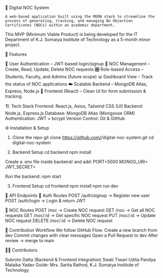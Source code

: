 🚀 Digital NOC System

    A web-based application built using the MERN stack to streamline the process of generating, tracking, and managing No Objection Certificates (NOCs) within an academic department.

This MVP (Minimum Viable Product) is being developed for the IT Department of K.J. Somaiya Institute of Technology as a 5-month minor project.

📌 Features

🔐 User Authentication – JWT-based login/signup
📝 NOC Management – Create, Read, Update, Delete NOC requests
🎛️ Role-based Access – Students, Faculty, and Admins (future scope)
📊 Dashboard View – Track the status of NOC applications
☁️ Scalable Backend – MongoDB Atlas, Express, Node.js
🎨 Frontend (React) – Clean UI for form submission & tracking

🏗️ Tech Stack
Frontend: React.js, Axios, Tailwind CSS (UI)
Backend: Node.js, Express.js
Database: MongoDB Atlas (Mongoose ORM)
Authentication: JWT + bcrypt
Version Control: Git & GitHub

⚙️ Installation & Setup
1. Clone the repo
git clone https://github.com/<your-username>/digital-noc-system.git
cd digital-noc-system

2. Backend Setup
cd backend
npm install

Create a .env file inside backend/ and add:
PORT=5000
MONGO_URI=<your-mongodb-atlas-uri>
JWT_SECRET=<your-secret-key>


Run the backend:
npm start

3. Frontend Setup
cd frontend
npm install
npm run dev

📡 API Endpoints
🔐 Auth Routes
POST /auth/signup → Register new user
POST /auth/login → Login & return JWT

📝 NOC Routes
POST /noc → Create NOC request
GET /noc → Get all NOC requests
GET /noc/:id → Get specific NOC request
PUT /noc/:id → Update NOC request
DELETE /noc/:id → Delete NOC request

🤝 Contribution Workflow
We follow GitHub Flow:
Create a new branch from dev
Commit changes with clear messages
Open a Pull Request to dev
After review → merge to main

👨‍💻 Contributors

Subroto Datta (Backend & Frontend Integration)
Swati Tiwari
Udita Pandya
Malaika Yadav
Guide: Mrs. Sarita Rathod, K.J. Somaiya Institute of Technology